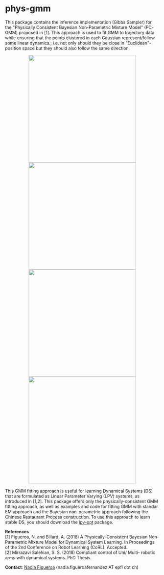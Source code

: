 # phys-gmm
This package contains the inference implementation (Gibbs Sampler) for the "Physically Consistent Bayesian Non-Parametric Mixture Model" (PC-GMM) proposed in [1]. This approach is used to fit GMM to trajectory data while ensuring that the points clustered in each Gaussian represent/follow some linear dynamics.; i.e. not only should they be close in "Euclidean"-position space but they should also follow the same direction. 




<p align="center">
  <img src="https://github.com/nbfigueroa/phys-gmm/blob/master/figs/sine-data.png" width="350">
<img src="https://github.com/nbfigueroa/phys-gmm/blob/master/figs/sine-pcgmm.png" width="350"><img src="https://github.com/nbfigueroa/phys-gmm/blob/master/figs/sine-emgmm.png" width="350"><img src="https://github.com/nbfigueroa/phys-gmm/blob/master/figs/sine-crpgmm.png" width="350">
</>


This GMM fitting approach is useful for learning Dynamical Systems (DS) that are formulated as Linear Parameter Varying (LPV) systems, as introduced in [1,2]. This package offers only the physically-consistent GMM fitting approach, as well as examples and code for fitting GMM with standar EM approach and the Bayesian non-parametric approach following the Chinese Restaurant Process construction. To use this approach to learn stable DS, you should download the [lpv-opt](https://github.com/nbfigueroa/lpv-opt.git)  package.   




**References**    
[1] Figueroa, N. and Billard, A. (2018) A Physically-Consistent Bayesian Non-Parametric Mixture Model for Dynamical System Learning. In Proceedings of the 2nd Conference on Robot Learning (CoRL). Accepted.  
[2] Mirrazavi Salehian, S. S. (2018) Compliant control of Uni/ Multi- robotic arms with dynamical systems. PhD Thesis.  

**Contact**: [Nadia Figueroa](http://lasa.epfl.ch/people/member.php?SCIPER=238387) (nadia.figueroafernandez AT epfl dot ch)
